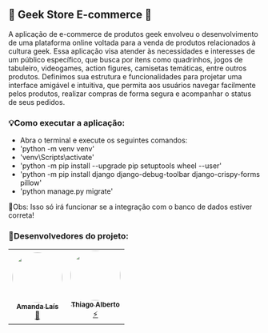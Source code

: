 ## 🔖 Geek Store E-commerce 🛒

A aplicação de e-commerce de produtos geek envolveu o desenvolvimento de uma plataforma online voltada para a venda de produtos relacionados à cultura geek. Essa aplicação visa atender às necessidades e interesses de um público específico, que busca por itens como quadrinhos, jogos de tabuleiro, videogames, action figures, camisetas temáticas, entre outros produtos.
Definimos sua estrutura e funcionalidades para projetar uma interface amigável e intuitiva, que permita aos usuários navegar facilmente pelos produtos, realizar compras de forma segura e acompanhar o status de seus pedidos. 

### 💡Como executar a aplicação:

- Abra o terminal e execute os seguintes comandos:
-  'python -m venv venv'
-  'venv\Scripts\activate'
-  'python -m pip install --upgrade pip setuptools wheel --user'
-  'python -m pip install django django-debug-toolbar django-crispy-forms pillow'
-  'python manage.py migrate'

📌Obs: Isso só irá funcionar se a integração com o banco de dados estiver correta!

### 🚀Desenvolvedores do projeto:
<table>
  <tr>
    <td align="center"><a href="https://github.com/amndalsr"><img style="border-radius: 50%;" src="https://github.com/amndalsr/Grafos/assets/72527935/2bb86281-c1cf-4322-a04c-3864c8b94d74" width="100px;" alt=""/><br /><sub><b>Amanda Laís</b></sub></a><br /><a href="https://github.com/amndalsr">🌸</a></td>
    <td align="center"><a href="https://github.com/Thiago1alberto"><img style="border-radius: 50%;" src="https://github.com/amndalsr/Grafos/assets/72527935/3102098b-eb98-4ae0-8792-82ffdd9d48f1" width="100px;" alt=""/><br /><sub><b>Thiago Alberto</b></sub></a><br /><a href="https://github.com/Thiago1alberto">⚡</a></td>
  </tr>
</table>
